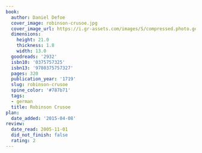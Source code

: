 ```yaml
---
book:
  author: Daniel Defoe
  cover_image: robinson-crusoe.jpg
  cover_image_url: https://i.gr-assets.com/images/S/compressed.photo.goodreads.com/books/1403180114l/2932._SX98_.jpg
  dimensions:
    height: 21.0
    thickness: 1.8
    width: 13.0
  goodreads: '2932'
  isbn10: '0375757325'
  isbn13: '9780375757327'
  pages: 320
  publication_year: '1719'
  slug: robinson-crusoe
  spine_color: '#787b71'
  tags:
  - german
  title: Robinson Crusoe
plan:
  date_added: '2015-04-08'
review:
  date_read: 2005-11-01
  did_not_finish: false
  rating: 2
---
```

